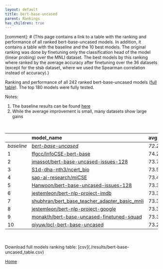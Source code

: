 ```yaml
---
layout: default
title: bert-base-uncased
parent: Rankings
has_children: true
---
```

[comment]: # (This page contains a link to a table with the ranking and performance of all ranked bert-base-uncased models. In addition, it contains a table with the baseline and the 10 best models. The original ranking was done by finetuning only the classification head of the model (linear probing) over the MNLI dataset.  The best models  by this ranking where ranked by the average accuracy after finetuning over the 36 datasets (except for the stsb dataset, where we used the Spearman correlation instead of accuracy).)

Ranking and performance of all 242 ranked bert-base-uncased models ([full table](./results/bert-base-uncased_table.csv)).  The top 180 models were fully tested.

Notes:
1. The baseline results can be found [here](bert-base-uncased_pretrain_scores_table)
1. While the average improvement is small, many datasets show large gains
<br>


|            | model_name                                                                                                                                                                                                                                                                                                                                                                                                                                                                                                                                                                                                                                                                                                                            | avg     | mnli_lp   | 20_newsgroup   | ag_news   | amazon_reviews_multi   | anli    | boolq   | cb      | cola    | copa    | dbpedia   | esnli   | financial_phrasebank   | imdb    | isear   | mnli    | mrpc    | multirc   | poem_sentiment   | qnli    | qqp     | rotten_tomatoes   | rte     | sst2    | sst_5bins   | stsb    | trec_coarse   | trec_fine   | tweet_ev_emoji   | tweet_ev_emotion   | tweet_ev_hate   | tweet_ev_irony   | tweet_ev_offensive   | tweet_ev_sentiment   | wic     | wnli    | wsc     | yahoo_answers   |
|:-----------|:--------------------------------------------------------------------------------------------------------------------------------------------------------------------------------------------------------------------------------------------------------------------------------------------------------------------------------------------------------------------------------------------------------------------------------------------------------------------------------------------------------------------------------------------------------------------------------------------------------------------------------------------------------------------------------------------------------------------------------------|:--------|:----------|:---------------|:----------|:-----------------------|:--------|:--------|:--------|:--------|:--------|:----------|:--------|:-----------------------|:--------|:--------|:--------|:--------|:----------|:-----------------|:--------|:--------|:------------------|:--------|:--------|:------------|:--------|:--------------|:------------|:-----------------|:-------------------|:----------------|:-----------------|:---------------------|:---------------------|:--------|:--------|:--------|:----------------|
| *baseline* | *[bert-base-uncased](bert-base-uncased_pretrain_scores_table)*                                                                                                                                                                                                                                                                                                                                                                                                                                                                                                                                                                                                                                                                        | *72.20* | *nan*     | *83.05*        | *89.59*   | *65.92*                | *46.95* | *68.96* | *64.38* | *81.83* | *49.45* | *78.16*   | *89.70* | *68.53*                | *91.58* | *69.07* | *83.73* | *81.99* | *59.97*   | *66.68*          | *89.88* | *90.27* | *84.85*           | *59.98* | *91.97* | *52.80*     | *85.86* | *96.06*       | *68.33*     | *36.01*          | *79.91*            | *52.85*         | *67.76*          | *85.37*              | *69.48*              | *63.25* | *50.56* | *62.12* | *72.32*         |
| 1          | [ffgcc/InfoCSE-bert-base](model_gain_chart?avg=2.08&mnli_lp=nan&20_newsgroup=-0.67&ag_news=-0.26&amazon_reviews_multi=0.42&anli=1.27&boolq=2.36&cb=7.05&cola=2.16&copa=11.55&dbpedia=-1.00&esnli=0.59&financial_phrasebank=15.07&imdb=-0.70&isear=2.70&mnli=0.60&mrpc=2.08&multirc=-1.37&poem_sentiment=8.32&qnli=1.26&qqp=0.40&rotten_tomatoes=0.98&rte=1.75&sst2=0.57&sst_5bins=1.46&stsb=1.12&trec_coarse=1.14&trec_fine=8.87&tweet_ev_emoji=0.81&tweet_ev_emotion=1.23&tweet_ev_hate=1.25&tweet_ev_irony=-2.33&tweet_ev_offensive=-0.02&tweet_ev_sentiment=1.02&wic=3.68&wnli=0.14&wsc=1.35&yahoo_answers=-0.12&model_name=ffgcc%2FInfoCSE-bert-base&base_name=bert-base-uncased)                                                 | 74.28   | 46.89     | 82.38          | 89.33     | 66.34                  | 48.22   | 71.31   | 71.43   | 83.99   | 61.00   | 77.17     | 90.29   | 83.60                  | 90.87   | 71.77   | 84.33   | 84.07   | 58.60     | 75.00            | 91.14   | 90.68   | 85.83             | 61.73   | 92.55   | 54.25       | 86.98   | 97.20         | 77.20       | 36.82            | 81.14              | 54.11           | 65.43            | 85.35                | 70.50                | 66.93   | 50.70   | 63.46   | 72.20           |
| 2          | [jmassot/bert-base-uncased-issues-128](model_gain_chart?avg=1.50&mnli_lp=nan&20_newsgroup=1.15&ag_news=0.14&amazon_reviews_multi=-0.06&anli=0.80&boolq=2.51&cb=7.05&cola=0.82&copa=9.55&dbpedia=0.44&esnli=0.64&financial_phrasebank=10.97&imdb=-0.14&isear=-0.04&mnli=-0.16&mrpc=1.35&multirc=1.23&poem_sentiment=0.63&qnli=0.53&qqp=-0.54&rotten_tomatoes=0.42&rte=4.64&sst2=0.00&sst_5bins=0.01&stsb=0.57&trec_coarse=0.54&trec_fine=8.67&tweet_ev_emoji=0.40&tweet_ev_emotion=0.45&tweet_ev_hate=0.18&tweet_ev_irony=-0.80&tweet_ev_offensive=-0.25&tweet_ev_sentiment=0.54&wic=-0.87&wnli=1.55&wsc=1.35&yahoo_answers=-0.32&model_name=jmassot%2Fbert-base-uncased-issues-128&base_name=bert-base-uncased)                       | 73.70   | 48.29     | 84.20          | 89.73     | 65.86                  | 47.75   | 71.47   | 71.43   | 82.65   | 59.00   | 78.60     | 90.34   | 79.50                  | 91.43   | 69.04   | 83.56   | 83.33   | 61.20     | 67.31            | 90.41   | 89.74   | 85.27             | 64.62   | 91.97   | 52.81       | 86.44   | 96.60         | 77.00       | 36.41            | 80.37              | 53.03           | 66.96            | 85.12                | 70.02                | 62.38   | 52.11   | 63.46   | 72.00           |
| 3          | [S1d-dha-nth3/ncert_bio](model_gain_chart?avg=1.37&mnli_lp=nan&20_newsgroup=1.01&ag_news=-0.29&amazon_reviews_multi=0.02&anli=1.77&boolq=0.19&cb=8.84&cola=0.05&copa=-6.45&dbpedia=-0.96&esnli=0.38&financial_phrasebank=12.77&imdb=0.11&isear=1.46&mnli=0.07&mrpc=1.84&multirc=-1.90&poem_sentiment=10.24&qnli=0.86&qqp=0.31&rotten_tomatoes=0.23&rte=4.28&sst2=-0.11&sst_5bins=-0.08&stsb=0.95&trec_coarse=0.54&trec_fine=7.07&tweet_ev_emoji=0.51&tweet_ev_emotion=0.81&tweet_ev_hate=2.50&tweet_ev_irony=-0.41&tweet_ev_offensive=-0.25&tweet_ev_sentiment=0.49&wic=-1.03&wnli=2.96&wsc=0.38&yahoo_answers=0.32&model_name=S1d-dha-nth3%2Fncert_bio&base_name=bert-base-uncased)                                                  | 73.57   | 49.60     | 84.05          | 89.30     | 65.94                  | 48.72   | 69.14   | 73.21   | 81.88   | 43.00   | 77.20     | 90.09   | 81.30                  | 91.69   | 70.53   | 83.80   | 83.82   | 58.07     | 76.92            | 90.74   | 90.58   | 85.08             | 64.26   | 91.86   | 52.71       | 86.81   | 96.60         | 75.40       | 36.52            | 80.72              | 55.35           | 67.35            | 85.12                | 69.97                | 62.23   | 53.52   | 62.50   | 72.63           |
| 4          | [sap-ai-research/miCSE](model_gain_chart?avg=1.23&mnli_lp=nan&20_newsgroup=0.66&ag_news=0.44&amazon_reviews_multi=20.58&anli=-0.05&boolq=1.01&cb=5.27&cola=0.63&copa=3.55&dbpedia=0.57&esnli=0.45&financial_phrasebank=12.54&imdb=-6.21&isear=1.07&mnli=-22.72&mrpc=1.59&multirc=-2.71&poem_sentiment=14.09&qnli=-53.26&qqp=-0.08&rotten_tomatoes=-31.77&rte=30.17&sst2=-25.55&sst_5bins=39.63&stsb=-0.74&trec_coarse=0.74&trec_fine=9.27&tweet_ev_emoji=14.53&tweet_ev_emotion=-14.99&tweet_ev_hate=32.50&tweet_ev_irony=1.62&tweet_ev_offensive=-1.77&tweet_ev_sentiment=20.49&wic=-0.24&wnli=-3.66&wsc=-3.46&yahoo_answers=0.08&model_name=sap-ai-research%2FmiCSE&base_name=bert-base-uncased)                                    | 73.43   | 49.59     | 83.71          | 90.03     | 86.50                  | 46.91   | 69.97   | 69.64   | 82.45   | 53.00   | 78.73     | 90.16   | 81.07                  | 85.37   | 70.14   | 61.01   | 83.58   | 57.26     | 80.77            | 36.62   | 90.20   | 53.08             | 90.16   | 66.42   | 92.43       | 85.13   | 96.80         | 77.60       | 50.54            | 64.92              | 85.35           | 69.38            | 83.59                | 89.97                | 63.01   | 46.91   | 58.65   | 72.40           |
| 5          | [Hanwoon/bert-base-uncased-issues-128](model_gain_chart?avg=1.17&mnli_lp=nan&20_newsgroup=0.87&ag_news=0.17&amazon_reviews_multi=0.36&anli=0.49&boolq=3.19&cb=5.27&cola=-0.23&copa=6.55&dbpedia=0.44&esnli=-0.17&financial_phrasebank=12.37&imdb=-0.25&isear=-0.23&mnli=-0.16&mrpc=2.08&multirc=1.52&poem_sentiment=1.59&qnli=0.64&qqp=-0.42&rotten_tomatoes=-0.33&rte=-1.50&sst2=-0.46&sst_5bins=-0.67&stsb=0.28&trec_coarse=0.54&trec_fine=7.67&tweet_ev_emoji=0.07&tweet_ev_emotion=1.02&tweet_ev_hate=1.02&tweet_ev_irony=0.86&tweet_ev_offensive=-0.72&tweet_ev_sentiment=0.04&wic=-1.97&wnli=1.55&wsc=1.35&yahoo_answers=-0.58&model_name=Hanwoon%2Fbert-base-uncased-issues-128&base_name=bert-base-uncased)                   | 73.37   | 47.49     | 83.92          | 89.77     | 66.28                  | 47.44   | 72.14   | 69.64   | 81.59   | 56.00   | 78.60     | 89.54   | 80.90                  | 91.32   | 68.84   | 83.56   | 84.07   | 61.49     | 68.27            | 90.52   | 89.85   | 84.52             | 58.48   | 91.51   | 52.13       | 86.14   | 96.60         | 76.00       | 36.08            | 80.93              | 53.87           | 68.62            | 84.65                | 69.52                | 61.29   | 52.11   | 63.46   | 71.73           |
| 6          | [jestemleon/bert-nlp-project-imdb](model_gain_chart?avg=1.15&mnli_lp=nan&20_newsgroup=1.05&ag_news=0.14&amazon_reviews_multi=-0.28&anli=0.33&boolq=0.56&cb=5.27&cola=0.82&copa=4.55&dbpedia=-0.13&esnli=0.28&financial_phrasebank=8.57&imdb=0.44&isear=1.85&mnli=-0.03&mrpc=0.86&multirc=0.10&poem_sentiment=-0.34&qnli=0.55&qqp=0.33&rotten_tomatoes=0.14&rte=2.11&sst2=0.57&sst_5bins=0.73&stsb=-0.04&trec_coarse=0.94&trec_fine=9.27&tweet_ev_emoji=0.55&tweet_ev_emotion=0.81&tweet_ev_hate=0.88&tweet_ev_irony=0.10&tweet_ev_offensive=-0.48&tweet_ev_sentiment=0.18&wic=1.64&wnli=-1.27&wsc=0.38&yahoo_answers=0.08&model_name=jestemleon%2Fbert-nlp-project-imdb&base_name=bert-base-uncased)                                  | 73.35   | 47.84     | 84.09          | 89.73     | 65.64                  | 47.28   | 69.51   | 69.64   | 82.65   | 54.00   | 78.03     | 89.98   | 77.10                  | 92.02   | 70.93   | 83.70   | 82.84   | 60.07     | 66.35            | 90.43   | 90.60   | 84.99             | 62.09   | 92.55   | 53.53       | 85.82   | 97.00         | 77.60       | 36.56            | 80.72              | 53.74           | 67.86            | 84.88                | 69.66                | 64.89   | 49.30   | 62.50   | 72.40           |
| 7          | [shubhran/bert_base_teacher_adapter_basic_mnli](model_gain_chart?avg=1.13&mnli_lp=nan&20_newsgroup=-0.36&ag_news=0.04&amazon_reviews_multi=-0.38&anli=0.86&boolq=3.31&cb=-0.09&cola=-0.33&copa=0.55&dbpedia=-0.06&esnli=0.90&financial_phrasebank=9.57&imdb=-0.00&isear=0.55&mnli=0.77&mrpc=5.76&multirc=-0.23&poem_sentiment=-0.34&qnli=-0.46&qqp=0.13&rotten_tomatoes=-0.70&rte=8.97&sst2=0.80&sst_5bins=1.41&stsb=1.71&trec_coarse=0.54&trec_fine=0.27&tweet_ev_emoji=-0.29&tweet_ev_emotion=1.37&tweet_ev_hate=-0.36&tweet_ev_irony=-0.41&tweet_ev_offensive=0.33&tweet_ev_sentiment=0.35&wic=0.23&wnli=5.77&wsc=1.35&yahoo_answers=-0.72&model_name=shubhran%2Fbert_base_teacher_adapter_basic_mnli&base_name=bert-base-uncased) | 73.33   | 57.02     | 82.69          | 89.63     | 65.54                  | 47.81   | 72.26   | 64.29   | 81.50   | 50.00   | 78.10     | 90.60   | 78.10                  | 91.57   | 69.62   | 84.50   | 87.75   | 59.74     | 66.35            | 89.42   | 90.40   | 84.15             | 68.95   | 92.78   | 54.21       | 87.58   | 96.60         | 68.60       | 35.71            | 81.28              | 52.49           | 67.35            | 85.70                | 69.83                | 63.48   | 56.34   | 63.46   | 71.60           |
| 8          | [jestemleon/bert-nlp-project-google](model_gain_chart?avg=1.13&mnli_lp=nan&20_newsgroup=0.93&ag_news=-0.19&amazon_reviews_multi=-0.14&anli=-0.36&boolq=-0.58&cb=8.84&cola=0.05&copa=1.55&dbpedia=0.17&esnli=0.21&financial_phrasebank=12.17&imdb=-0.18&isear=1.01&mnli=0.21&mrpc=0.37&multirc=1.13&poem_sentiment=2.55&qnli=-0.35&qqp=0.06&rotten_tomatoes=0.05&rte=-0.78&sst2=0.00&sst_5bins=0.60&stsb=0.33&trec_coarse=0.94&trec_fine=7.87&tweet_ev_emoji=0.28&tweet_ev_emotion=1.58&tweet_ev_hate=-3.06&tweet_ev_irony=0.73&tweet_ev_offensive=0.33&tweet_ev_sentiment=0.24&wic=1.01&wnli=1.55&wsc=1.35&yahoo_answers=0.05&model_name=jestemleon%2Fbert-nlp-project-google&base_name=bert-base-uncased)                            | 73.32   | 51.87     | 83.98          | 89.40     | 65.78                  | 46.59   | 68.38   | 73.21   | 81.88   | 51.00   | 78.33     | 89.91   | 80.70                  | 91.40   | 70.08   | 83.94   | 82.35   | 61.10     | 69.23            | 89.53   | 90.33   | 84.90             | 59.21   | 91.97   | 53.39       | 86.19   | 97.00         | 76.20       | 36.28            | 81.49              | 49.80           | 68.49            | 85.70                | 69.72                | 64.26   | 52.11   | 63.46   | 72.37           |
| 9          | [monakth/bert-base-uncased-finetuned-squad](model_gain_chart?avg=1.11&mnli_lp=nan&20_newsgroup=0.54&ag_news=0.21&amazon_reviews_multi=0.02&anli=0.80&boolq=4.26&cb=-0.09&cola=0.44&copa=-2.45&dbpedia=0.64&esnli=0.55&financial_phrasebank=6.37&imdb=-0.39&isear=0.75&mnli=0.26&mrpc=1.59&multirc=-4.26&poem_sentiment=2.55&qnli=1.24&qqp=-1.24&rotten_tomatoes=-0.70&rte=7.17&sst2=0.34&sst_5bins=0.73&stsb=0.80&trec_coarse=0.34&trec_fine=11.27&tweet_ev_emoji=0.49&tweet_ev_emotion=-0.39&tweet_ev_hate=-1.30&tweet_ev_irony=0.99&tweet_ev_offensive=-0.02&tweet_ev_sentiment=-0.31&wic=2.89&wnli=5.77&wsc=1.35&yahoo_answers=-1.08&model_name=monakth%2Fbert-base-uncased-finetuned-squad&base_name=bert-base-uncased)           | 73.31   | 53.25     | 83.59          | 89.80     | 65.94                  | 47.75   | 73.21   | 64.29   | 82.26   | 47.00   | 78.80     | 90.25   | 74.90                  | 91.19   | 69.82   | 83.99   | 83.58   | 55.71     | 69.23            | 91.12   | 89.03   | 84.15             | 67.15   | 92.32   | 53.53       | 86.66   | 96.40         | 79.60       | 36.50            | 79.52              | 51.55           | 68.75            | 85.35                | 69.17                | 66.14   | 56.34   | 63.46   | 71.23           |
| 10         | [qiyuw/pcl-bert-base-uncased](model_gain_chart?avg=1.08&mnli_lp=nan&20_newsgroup=0.54&ag_news=-0.06&amazon_reviews_multi=-0.30&anli=0.61&boolq=2.08&cb=5.27&cola=1.01&copa=14.55&dbpedia=0.27&esnli=0.43&financial_phrasebank=12.37&imdb=-0.28&isear=0.42&mnli=0.15&mrpc=1.59&multirc=1.60&poem_sentiment=-0.34&qnli=-0.75&qqp=-0.04&rotten_tomatoes=-0.14&rte=-6.19&sst2=0.23&sst_5bins=0.64&stsb=-0.55&trec_coarse=0.54&trec_fine=9.87&tweet_ev_emoji=0.76&tweet_ev_emotion=0.38&tweet_ev_hate=-0.56&tweet_ev_irony=-4.75&tweet_ev_offensive=0.56&tweet_ev_sentiment=0.49&wic=0.70&wnli=-1.27&wsc=-0.58&yahoo_answers=-0.25&model_name=qiyuw%2Fpcl-bert-base-uncased&base_name=bert-base-uncased)                                   | 73.28   | 46.76     | 83.59          | 89.53     | 65.62                  | 47.56   | 71.04   | 69.64   | 82.84   | 64.00   | 78.43     | 90.14   | 80.90                  | 91.29   | 69.49   | 83.88   | 83.58   | 61.57     | 66.35            | 89.13   | 90.23   | 84.71             | 53.79   | 92.20   | 53.44       | 85.31   | 96.60         | 78.20       | 36.77            | 80.30              | 52.29           | 63.01            | 85.93                | 69.97                | 63.95   | 49.30   | 61.54   | 72.07           |


<br>
<br>
Download full models ranking table: [csv](./results/bert-base-uncased_table.csv)

[Home](Home)